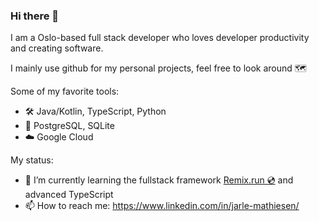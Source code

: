 ### Hi there 👋

I am a Oslo-based full stack developer who loves developer productivity and creating software.

I mainly use github for my personal projects, feel free to look around 🗺️

Some of my favorite tools:

- 🛠️ Java/Kotlin, TypeScript, Python
- 💾 PostgreSQL, SQLite
- ☁️ Google Cloud

My status:

- 🌱 I’m currently learning the fullstack framework [Remix.run 💿](https://remix.run) and advanced TypeScript
- 📫 How to reach me: https://www.linkedin.com/in/jarle-mathiesen/
